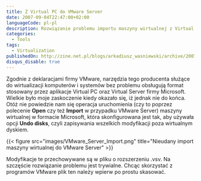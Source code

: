 ```yaml
---
title: Z Virtual PC do VMware Server
date: 2007-09-04T22:47:00+02:00
languageCode: pl-pl
description: Rozwiązanie problemu importu maszyny wirtualnej z Virtual PC do VMware Server przy włączonej opcji zapisywania modyfikacji poza wirtualnym dyskiem
categories:
  - Tools
tags:
  - Virtualization
publishedOn: http://zine.net.pl/blogs/arkadiusz_wasniewski/archive/2007/09/04/z-virtual-pc-do-vmware-server.aspx
disqus_disable: true
---
```


Zgodnie z deklaracjami firmy VMware, narzędzia tego producenta służące do wirtualizacji komputerów i systemów bez problemu obsługują format stosowany przez aplikacje Virtual PC oraz Virtual Server firmy Microsoft. Wielkie było moje zaskoczenie kiedy okazało się, iż jednak nie do końca. Otóż nie powiedzie nam się operacja uruchomienia (czy to poprzez polecenie **Open** czy też **Import** w przypadku VMware Server) maszyny wirtualnej w formacie Microsoft, która skonfigurowana jest tak, aby używała opcji **Undo disks**, czyli zapisywania wszelkich modyfikacji poza wirtualnym dyskiem.

{{< figure src="images/VMware_Server_Import.png" title="Nieudany import maszyny wirtualnej do VMware Server" >}}

Modyfikacje te przechowywane są w pliku o rozszerzeniu .vsv. Na szczęście rozwiązanie problemu jest trywialne. Chcąc skorzystać z programów VMware plik ten należy wpierw po prostu skasować.